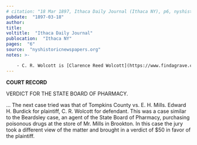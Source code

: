 ```yaml
---
# citation: "18 Mar 1897, Ithaca Daily Journal (Ithaca NY), p6, nyshistoricnewspapers.org"
pubdate:  "1897-03-18"
author: 
title: 
voltitle:  "Ithaca Daily Journal"
publocation:  "Ithaca NY"
pages:  "6"
source:  "nyshistoricnewspapers.org"
notes: >-

    - C. R. Wolcott is [Clarence Reed Wolcott](https://www.findagrave.com/memorial/100452488/clarence-r-wolcott) (1864 to 1950).
---
```

**COURT RECORD**

VERDICT FOR THE STATE BOARD OF PHARMACY.

...
The next case tried was that of Tompkins County vs. E. H. Mills. Edward H. Burdick for plaintiff, C. R. Wolcott for defendant. This was a case similar to the Beardsley case, an agent of the State Board of Pharmacy, purchasing poisonous drugs at the store of Mr. Mills in Brookton. In this case the jury took a different view of the matter and brought in a verdict of $50 in favor of the plaintiff.
